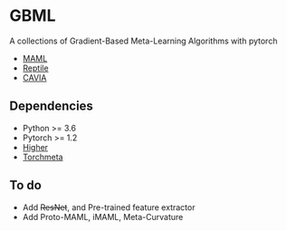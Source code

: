 # GBML
A collections of Gradient-Based Meta-Learning Algorithms with pytorch

* [MAML](http://proceedings.mlr.press/v70/finn17a/finn17a.pdf)
* [Reptile](https://openai.com/blog/reptile/)
* [CAVIA]()



## Dependencies

* Python >= 3.6
* Pytorch >= 1.2
* [Higher](https://github.com/facebookresearch/higher) 
* [Torchmeta](https://github.com/tristandeleu/pytorch-meta) 



## To do

* Add ~~ResNet~~, and Pre-trained feature extractor
* Add Proto-MAML, iMAML, Meta-Curvature

